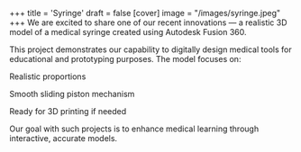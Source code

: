 +++
title = 'Syringe'
draft = false
[cover]
  image = "/images/syringe.jpeg"
+++
We are excited to share one of our recent innovations — a realistic 3D model of a medical syringe created using Autodesk Fusion 360.

This project demonstrates our capability to digitally design medical tools for educational and prototyping purposes. The model focuses on:

Realistic proportions

Smooth sliding piston mechanism

Ready for 3D printing if needed

Our goal with such projects is to enhance medical learning through interactive, accurate models.